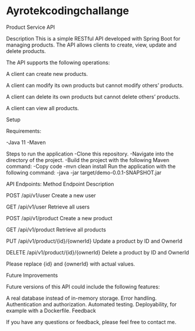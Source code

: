 # Ayrotekcodingchallange
Product Service API

Description
This is a simple RESTful API developed with Spring Boot for managing products. The API allows clients to create, view, update and delete products.

The API supports the following operations:

A client can create new products.

A client can modify its own products but cannot modify others’ products.

A client can delete its own products but cannot delete others’ products.

A client can view all products.

Setup

Requirements:

-Java 11
-Maven

Steps to run the application
-Clone this repository.
-Navigate into the directory of the project.
-Build the project with the following Maven command:
-Copy code
-mvn clean install
Run the application with the following command:
-java -jar target/demo-0.0.1-SNAPSHOT.jar

API Endpoints:
Method	Endpoint	Description

POST	/api/v1/user	Create a new user

GET	/api/v1/user	Retrieve all users

POST	/api/v1/product	Create a new product

GET	/api/v1/product	Retrieve all products

PUT	/api/v1/product/{id}/{ownerId}	Update a product by ID and OwnerId

DELETE	/api/v1/product/{id}/{ownerId}	Delete a product by ID and OwnerId

Please replace {id} and {ownerId} with actual values.

Future Improvements

Future versions of this API could include the following features:

A real database instead of in-memory storage.
Error handling.
Authentication and authorization.
Automated testing.
Deployability, for example with a Dockerfile.
Feedback

If you have any questions or feedback, please feel free to contact me.
